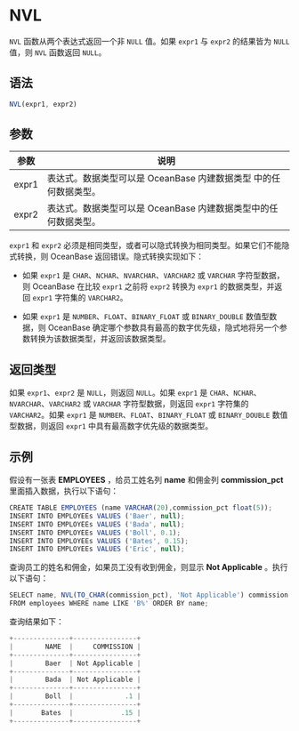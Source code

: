 NVL 
========================



`NVL` 函数从两个表达式返回一个非 `NULL` 值。如果 `expr1` 与 `expr2` 的结果皆为 `NULL` 值，则 `NVL` 函数返回 `NULL`。

语法 
--------------

```javascript
NVL(expr1, expr2)
```



参数 
--------------



|  参数   |                   说明                   |
|-------|----------------------------------------|
| expr1 | 表达式。数据类型可以是 OceanBase 内建数据类型 中的任何数据类型。 |
| expr2 | 表达式。数据类型可以是 OceanBase 内建数据类型中的任何数据类型。  |



`expr1` 和 `expr2` 必须是相同类型，或者可以隐式转换为相同类型。如果它们不能隐式转换，则 OceanBase 返回错误。隐式转换实现如下：

* 如果 `expr1` 是 `CHAR`、`NCHAR`、`NVARCHAR`、`VARCHAR2` 或 `VARCHAR` 字符型数据，则 OceanBase 在比较 `expr1` 之前将 `expr2` 转换为 `expr1` 的数据类型，并返回 `expr1` 字符集的 `VARCHAR2`。

  

* 如果 `expr1` 是 `NUMBER`、`FLOAT`、`BINARY_FLOAT` 或 `BINARY_DOUBLE` 数值型数据，则 OceanBase 确定哪个参数具有最高的数字优先级，隐式地将另一个参数转换为该数据类型，并返回该数据类型。

  




返回类型 
----------------

如果 `expr1`、`expr2` 是 `NULL`，则返回 `NULL`。如果 `expr1` 是 `CHAR`、`NCHAR`、`NVARCHAR`、`VARCHAR2` 或 `VARCHAR` 字符型数据，则返回 `expr1` 字符集的 `VARCHAR2`。如果 `expr1` 是 `NUMBER`、`FLOAT`、`BINARY_FLOAT` 或 `BINARY_DOUBLE` 数值型数据，则返回 `expr1` 中具有最高数字优先级的数据类型。

示例 
--------------

假设有一张表 **EMPLOYEES** ，给员工姓名列 **name** 和佣金列 **commission_pct** 里面插入数据，执行以下语句：

```javascript
CREATE TABLE EMPLOYEES (name VARCHAR(20),commission_pct float(5));
INSERT INTO EMPLOYEEs VALUES ('Baer', null);
INSERT INTO EMPLOYEEs VALUES ('Bada', null);
INSERT INTO EMPLOYEEs VALUES ('Boll', 0.1);
INSERT INTO EMPLOYEEs VALUES ('Bates', 0.15);
INSERT INTO EMPLOYEEs VALUES ('Eric', null);
```



查询员工的姓名和佣金，如果员工没有收到佣金，则显示 **Not Applicable** 。执行以下语句：

```javascript
SELECT name, NVL(TO_CHAR(commission_pct), 'Not Applicable') commission 
FROM employees WHERE name LIKE 'B%' ORDER BY name;
```



查询结果如下：

```javascript
+--------------+----------------+
|        NAME  |     COMMISSION |
+--------------+----------------+
|        Baer  | Not Applicable |
+--------------+----------------+
|        Bada  | Not Applicable |
+--------------+----------------+
|        Boll  |             .1 |
+--------------+----------------+
|       Bates  |            .15 |
+--------------+----------------+
```


